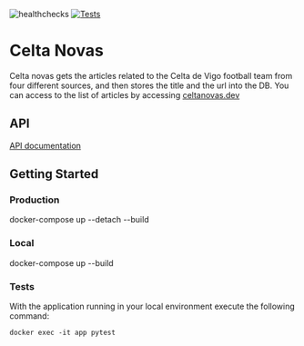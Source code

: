 ![healthchecks](https://healthchecks.io/badge/e02b0980-fe16-4326-90dd-0f50a6/fbxFeNvy-2.svg)
[![Tests](https://github.com/arponpes/celta-novas/actions/workflows/celta-novas-ci.yml/badge.svg)](https://github.com/arponpes/celta-novas/actions/workflows/celta-novas-ci.yml)

# Celta Novas

Celta novas gets the articles related to the Celta de Vigo football team from four different sources, and then stores the title and the url into the DB. You can access to the list of articles by accessing [celtanovas.dev](https://celtanovas.dev)


## API

[API documentation](https://celtanovas.dev/api/documentation/)


## Getting Started

### Production

docker-compose up --detach --build

### Local

docker-compose up --build

### Tests

With the application running in your local environment execute the following command:

`docker exec -it app pytest`
